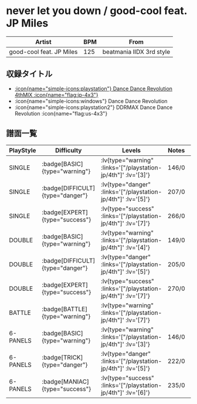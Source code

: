 # never let you down / good-cool feat. JP Miles

|Artist|BPM|From|
|------|---|----|
|good-cool feat. JP Miles|125|beatmania IIDX 3rd style|

## 収録タイトル

- [ :icon{name="simple-icons:playstation"} Dance Dance Revolution 4thMIX :icon{name="flag:jp-4x3"} ](/playstation-jp/4th)
- :icon{name="simple-icons:windows"} Dance Dance Revolution
- :icon{name="simple-icons:playstation2"} DDRMAX Dance Dance Revolution :icon{name="flag:us-4x3"}

## 譜面一覧

|PlayStyle|Difficulty|Levels|Notes|Movie|
|---------|----------|------|-----|-----|
|SINGLE| :badge[BASIC]{type="warning"} | :lv{type="warning" :links='["/playstation-jp/4th"]' :lv='[3]'}|146/0||
|SINGLE| :badge[DIFFICULT]{type="danger"} | :lv{type="danger" :links='["/playstation-jp/4th"]' :lv='[5]'}|207/0||
|SINGLE| :badge[EXPERT]{type="success"} | :lv{type="success" :links='["/playstation-jp/4th"]' :lv='[7]'}|266/0||
|DOUBLE| :badge[BASIC]{type="warning"} | :lv{type="warning" :links='["/playstation-jp/4th"]' :lv='[4]'}|149/0||
|DOUBLE| :badge[DIFFICULT]{type="danger"} | :lv{type="danger" :links='["/playstation-jp/4th"]' :lv='[5]'}|205/0||
|DOUBLE| :badge[EXPERT]{type="success"} | :lv{type="success" :links='["/playstation-jp/4th"]' :lv='[7]'}|270/0||
|BATTLE| :badge[BATTLE]{type="warning"} | :lv{type="warning" :links='["/playstation-jp/4th"]' :lv='[7]'}|||
|6-PANELS| :badge[BASIC]{type="warning"} | :lv{type="warning" :links='["/playstation-jp/4th"]' :lv='[3]'}|146/0||
|6-PANELS| :badge[TRICK]{type="danger"} | :lv{type="danger" :links='["/playstation-jp/4th"]' :lv='[5]'}|222/0||
|6-PANELS| :badge[MANIAC]{type="success"} | :lv{type="success" :links='["/playstation-jp/4th"]' :lv='[6]'}|235/0||
